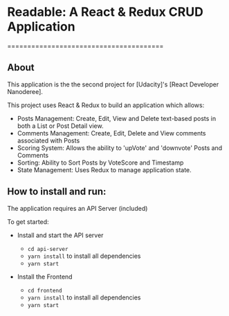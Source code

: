 # Readable: A React & Redux CRUD Application
=======================================

About
---- 
This application is  the the second project for [Udacity]'s [React Developer Nanoderee].

This project uses React & Redux to build an application which allows:
* Posts Management: Create, Edit, View and Delete text-based posts in both a List or Post Detail view.
* Comments Management: Create, Edit, Delete and View comments associated with Posts
* Scoring System: Allows the ability to 'upVote' and 'downvote' Posts and Comments
* Sorting: Ability to Sort Posts by VoteScore and Timestamp
* State Management: Uses Redux to manage application state.



How to  install and run:
---- 
The application requires an API Server (included)

To get started:

* Install and start the API server
	- `cd api-server`
	- `yarn install` to install all dependencies 
	- `yarn start`

* Install the Frontend
	- `cd frontend`
	- `yarn install` to install all dependencies 
	- `yarn start`

